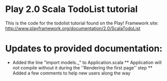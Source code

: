 # Play 2.0 Scala TodoList tutorial
This is the code for the todolist tutorial found on the Play! Framework site:
http://www.playframework.org/documentation/2.0/ScalaTodoList

# Updates to provided documentation:
* Added the line "import models._" to Application.scala
** Application will not compile without it during the ''Rendering the first page'' step
** Added a few comments to help new users along the way